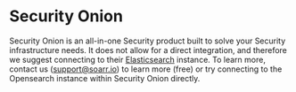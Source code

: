 # Security Onion
Security Onion is an all-in-one Security product built to solve your Security infrastructure needs. 
It does not allow for a direct integration, and therefore we suggest connecting to their [Elasticsearch](https://soarr.io/apps/971706758e274c2e4083f2621fb5a6f7) instance.
To learn more, contact us (support@soarr.io) to learn more (free)</a> or try connecting to the Opensearch instance within Security Onion directly.
